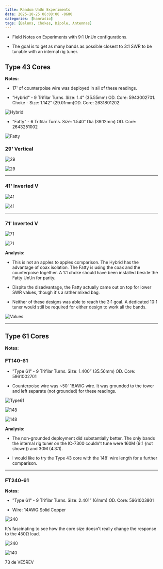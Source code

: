 ```yaml
---
title: Random UnUn Experiments
date: 2025-10-25 06:00:00 -0600
categories: [hamradio]
tags: [Baluns, Chokes, Dipole, Antennas]
---
```


+ Field Notes on Experiments with 9:1 UnUn configurations.

+ The goal is to get as many bands as possible closest to 3:1 SWR to be tunable with an internal rig tuner.


## Type 43 Cores

**Notes:**

+ 17' of counterpoise wire was deployed in all of these readings.

+ "Hybrid" - 9 Trifilar Turns. Size: 1.4” (35.55mm) OD. Core: 5943002701. Choke - Size: 1.142” (29.01mm)OD. Core: 2631801202 

![Hybrid](/assets/RandomExp/Hybrid.webp)

+ "Fatty" - 6 Trifilar Turns. Size: 1.540” Dia (39.12mm) OD. Core: 2643251002

![Fatty](/assets/RandomExp/Fatty.webp)


### 29' Vertical

![29](/assets/RandomExp/29_RAND_FATTY.webp)

![29](/assets/RandomExp/29_RAND-HYBRID.webp)

-----

### 41' Inverted V

![41](/assets/RandomExp/41_RAND-FATTY.webp)

![41](/assets/RandomExp/41_RAND_HYBRID.webp)

-----

### 71' Inverted V

![71](/assets/RandomExp/71_RAND_FATTY.webp)

![71](/assets/RandomExp/71_RAND-HYBRID.webp)

**Analysis:**

+ This is not an apples to apples comparison. The Hybrid has the advantage of coax isolation. The Fatty is using the coax and the counterpoise together. A 1:1 choke should have been installed beside the Fatty UnUn for parity.

+ Dispite the disadvantage, the Fatty actually came out on top for lower SWR values, though it's a rather mixed bag. 

+ Neither of these designs was able to reach the 3:1 goal. A dedicated 10:1 tuner would still be required for either design to work all the bands.

![Values](/assets/RandomExp/Table.webp)

-----

## Type 61 Cores

**Notes:**

### FT140-61

+ "Type 61" - 9 Trifilar Turns. Size: 1.400” (35.56mm) OD. Core: 5961002701

+ Counterpoise wire was ~50' 18AWG wire. It was grounded to the tower and left separate (not grounded) for these readings.

![Type61](/assets/RandomExp/Type61.webp)

![148](/assets/RandomExp/DAVE_T61_RAND.webp)

![148](/assets/RandomExp/DAVE_T61_RAND_NOGR.webp)

**Analysis:**

+ The non-grounded deployment did substantially better. The only bands the internal rig tuner on the IC-7300 couldn't tune were 160M (9:1 {not shown}) and 30M (4.3:1). 

+ I would like to try the Type 43 core with the 148' wire length for a further comparison.

-----

### FT240-61 

**Notes:**

+ "Type 61" - 9 Trifilar Turns. Size: 2.401” (61mm) OD. Core: 5961003801

+ Wire: 14AWG Solid Copper

![240](/assets/RandomExp/FT24061.webp)

It's fascinating to see how the core size doesn't really change the response to the 450Ω load.

![240](/assets/RandomExp/FT240-61-450.webp)

![140](/assets/RandomExp/FT140-61-450.webp)

73 de VE5REV



